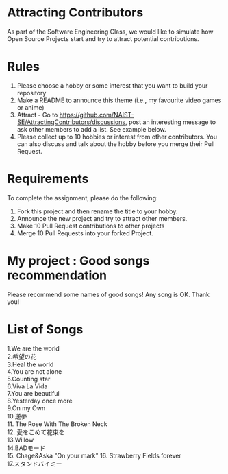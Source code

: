 # Attracting Contributors
As part of the Software Engineering Class, we would like to simulate how Open Source Projects start and try to attract potential contributions.

# Rules

1. Please choose a hobby or some interest that you want to build your repository
2. Make a README to announce this theme (i.e., my favourite video games or anime)
3. Attract - Go to https://github.com/NAIST-SE/AttractingContributors/discussions, post an interesting message to ask other members to add a list. See example below.
4. Please collect up to 10 hobbies or interest from other contributors. You can also discuss and talk about the hobby before you merge their Pull Request.

# Requirements
To complete the assignment, please do the following:
1. Fork this project and then rename the title to your hobby. 
2. Announce the new project and try to attract other members.
3. Make 10 Pull Request contributions to other projects
4. Merge 10 Pull Requests into your forked Project.

# My project : Good songs recommendation
Please recommend some names of good songs! Any song is OK. Thank you!

# List of Songs
1.We are the world<br>
2.希望の花<br>
3.Heal the world<br>
4.You are not alone<br>
5.Counting star<br>
6.Viva La Vida<br>
7.You are beautiful<br>
8.Yesterday once more<br>
9.On my Own<br>
10.逆夢<br>
11. The Rose With The Broken Neck</br>
12. 愛をこめて花束を</br>
13.Willow </br>
14.BADモード<br>
15. Chage&Aska "On your mark"
16. Strawberry Fields forever<br> 
17.スタンドバイミー<br>

